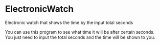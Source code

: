 # ElectronicWatch
Electronic watch that shows the time by the input total seconds

You can use this program to see what time it will be after certain seconds. You just need to input the total seconds and the time will be shown to you.
